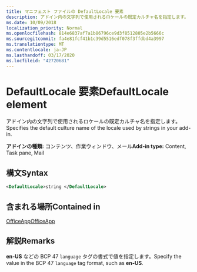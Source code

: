 ```yaml
---
title: マニフェスト ファイルの DefaultLocale 要素
description: アドイン内の文字列で使用されるロケールの既定カルチャ名を指定します。
ms.date: 10/09/2018
localization_priority: Normal
ms.openlocfilehash: 814e6837af7a1b86796ce9d3f8512805e2b5666c
ms.sourcegitcommit: fa4e81fcf41b1c39d5516edf078f3ffdbd4a3997
ms.translationtype: MT
ms.contentlocale: ja-JP
ms.lasthandoff: 03/17/2020
ms.locfileid: "42720681"
---
```

# <a name="defaultlocale-element"></a><span data-ttu-id="155f6-103">DefaultLocale 要素</span><span class="sxs-lookup"><span data-stu-id="155f6-103">DefaultLocale element</span></span>

<span data-ttu-id="155f6-104">アドイン内の文字列で使用されるロケールの既定カルチャ名を指定します。</span><span class="sxs-lookup"><span data-stu-id="155f6-104">Specifies the default culture name of the locale used by strings in your add-in.</span></span>

<span data-ttu-id="155f6-105">**アドインの種類:** コンテンツ、作業ウィンドウ、メール</span><span class="sxs-lookup"><span data-stu-id="155f6-105">**Add-in type:** Content, Task pane, Mail</span></span>

## <a name="syntax"></a><span data-ttu-id="155f6-106">構文</span><span class="sxs-lookup"><span data-stu-id="155f6-106">Syntax</span></span>

```XML
<DefaultLocale>string </DefaultLocale>
```

## <a name="contained-in"></a><span data-ttu-id="155f6-107">含まれる場所</span><span class="sxs-lookup"><span data-stu-id="155f6-107">Contained in</span></span>

[<span data-ttu-id="155f6-108">OfficeApp</span><span class="sxs-lookup"><span data-stu-id="155f6-108">OfficeApp</span></span>](officeapp.md)

## <a name="remarks"></a><span data-ttu-id="155f6-109">解説</span><span class="sxs-lookup"><span data-stu-id="155f6-109">Remarks</span></span>

<span data-ttu-id="155f6-110">**en-US** などの BCP 47 `language` タグの書式で値を指定します。</span><span class="sxs-lookup"><span data-stu-id="155f6-110">Specify the value in the BCP 47  `language` tag format, such as **en-US**.</span></span>


